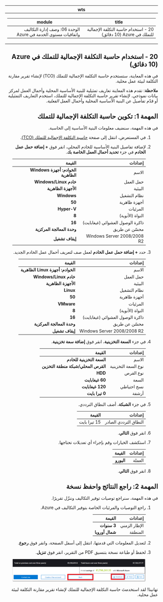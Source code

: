 ﻿<div id="readme" class="Box-body readme blob js-code-block-container p-5 p-xl-6 gist-border-0" dir="rtl">
    <article class="markdown-body entry-content container-lg" itemprop="text"><table>
  <thead>
  <tr>
  <th>wts</th>
  </tr>
  </thead>
  <tbody>
  <tr>
  <td><div><table>
  <thead>
  <tr>
  <th>title</th>
  <th>module</th>
  </tr>
  </thead>
  <tbody>
  <tr>
  <td><div>20 - استخدام حاسبة التكلفة الإجمالية للتملك في Azure (10 دقائق)</div></td>
  <td><div>الوحدة 06: وصف إدارة التكاليف واتفاقيات مستوى الخدمة في Azure</div></td>
  </tr>
  </tbody>
</table>
</div></td>
  </tr>
  </tbody>
</table>
       
# 20 - استخدام حاسبة التكلفة الإجمالية للتملك في Azure (10 دقائق)


في هذه المعاينة، ستستخدم حاسبة التكلفة الإجمالية للتملك (TCO) لإنشاء تقرير مقارنة التكلفة لبيئة عمل محلية.

**ملاحظة**: تقدم هذه المعاينة تعاريف تمثيلية للبنية الأساسية المحلية وأحمال العمل لمركز بيانات نموذجي. لإنشاء تقرير حاسبة التكلفة الإجمالية للتملك، استخدم التعاريف التمثيلية أو قدّم تفاصيل عن البنية الأساسية المحلية وأحمال العمل *الفعلية*.

# المهمة 1: تكوين حاسبة التكلفة الإجمالية للتملك

في هذه المهمة، سنضيف معلومات البنية الأساسية إلى الحاسبة. 

1. في المستعرض، انتقل إلى صفحة [حاسبة التكلفة الإجمالية للتملك (TCO)](https://azure.microsoft.com/ar-sa/pricing/tco/calculator/).

2. لإضافة تفاصيل البنية الأساسية للخادم المحلي، انقر فوق **+ إضافة حمل عمل الخادم** في جزء **تحديد أحمال العمل الخاصة بك**.

    | إعدادات | القيمة |
    | -- | -- |
    | الاسم | **الخوادم: أجهزة Windows الظاهرية** |
    | حمل العمل | **خادم Windows/Linux** |
    | البيئية | **الأجهزة الظاهرية** |
    | نظام التشغيل | **Windows** |  
    | أجهزة ظاهرية | **50** |
    | المرئيات | **Hyper-V** |
    | النواة (الأنوية) | **8**|
    | ذاكرة الوصول العشوائي (غيغابايت) | **16** |
    | محسّن عن طريق | **وحدة المعالجة المركزية** |
    | Windows Server 2008/2008 R2 | **إيقاف تشغيل** |

3. حدد **+ إضافة حمل عمل الخادم** لعمل صف لتعريف أحمال عمل الخادم الجديد. 

    | إعدادات | القيمة |
    | -- | -- |
    | الاسم | **الخوادم: أجهزة Linux الظاهرية** |
    | حمل العمل | **خادم Windows/Linux** |
    | البيئية | **الأجهزة الظاهرية** |
    | نظام التشغيل | **Linux** |  
    | أجهزة ظاهرية | **50** |
    | المرئيات | **VMware** |
    | النواة (الأنوية) | **8**|
    | ذاكرة الوصول العشوائي (غيغابايت) | **16** |
    | محسّن عن طريق | **وحدة المعالجة المركزية** |
    | Windows Server 2008/2008 R2 | **إيقاف تشغيل** |

4. في جزء **السعة التخزينية**، انقر فوق **إضافة سعة تخزينية**.

    | إعدادات | القيمة |
    | -- | -- |
    | الاسم | **السعة التخزينية للخادم** |
    | نوع السعة التخزينية | **القرص المحلي/شبكة منطقة التخزين** |
    | نوع القرص | **HDD** |
    | السعة | **60 غيغابايت** |  
    | نسخ احتياطي | **120 غيغابايت** |
    | أرشفة | **0 تيرا بايت** |

5. في جزء **الشبكة**، أضف النطاق الترددي. 

    | إعدادات | القيمة |
    | -- | -- |
    | النطاق الترددي الصادر | 15 تيرا بايت|

6. انقر فوق **التالي**.

7. استكشف الخيارات وقم بإجراء أي تعديلات تحتاجها. 

    | إعدادات | القيمة |
    | -- | -- |
    | العملة | **اليورو** |

8. انقر فوق **التالي**.

# المهمة 2: راجع النتائج واحفظ نسخة

في هذه المهمة، سنراجع توصيات توفير التكاليف وننزّل تقريرًا. 

1. راجع التوصيات والمرئيات الخاصة بتوفير التكاليف في Azure.

    | إعدادات | القيمة |
    | -- | -- |
    | الإطار الزمني| **3 سنوات** |
    | المنطقة | **شمال أوروبا** |

2. لتعديل المعلومات التي قدمتها، انتقل إلى أسفل الصفحة، وانقر فوق **رجوع**. 

3. لحفظ أو طباعة نسخة بتنسيق PDF من التقرير، انقر فوق **تنزيل**.

    ![لقطة شاشة لجزء التقرير في حاسبة التكلفة الإجمالية للتملك في Azure. تشير حقول الإدخال المميزة والمكتملة إلى كيفية تعيين الإطار الزمني لحاسبة التكلفة الإجمالية على ثلاث سنوات والمنطقة إلى شمال أوروبا. يوضح المخطط تكلفة البنية الأساسية المحلية وتعويض أحمال العمل مقابل التكلفة المنخفضة لاستخدام Azure.](../images/2001.png)

تهانينا! لقد استخدمتَ حاسبة التكلفة الإجمالية للتملك لإنشاء تقرير مقارنة التكلفة لبيئة عمل محلية.
